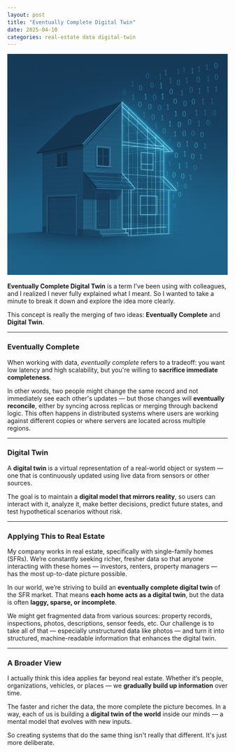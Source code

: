 ```yaml
---
layout: post
title: "Eventually Complete Digital Twin"
date: 2025-04-10
categories: real-estate data digital-twin
---
```

![Digital Twin](/assets/images/digital_twin/digital_twin.png)

**Eventually Complete Digital Twin** is a term I’ve been using with colleagues, and I realized I never fully explained what I meant. So I wanted to take a minute to break it down and explore the idea more clearly.

This concept is really the merging of two ideas: **Eventually Complete** and **Digital Twin**.

---

### Eventually Complete

When working with data, *eventually complete* refers to a tradeoff: you want low latency and high scalability, but you're willing to **sacrifice immediate completeness**.

In other words, two people might change the same record and not immediately see each other's updates — but those changes will **eventually reconcile**, either by syncing across replicas or merging through backend logic. This often happens in distributed systems where users are working against different copies or where servers are located across multiple regions.

---

### Digital Twin

A **digital twin** is a virtual representation of a real-world object or system — one that is continuously updated using live data from sensors or other sources.

The goal is to maintain a **digital model that mirrors reality**, so users can interact with it, analyze it, make better decisions, predict future states, and test hypothetical scenarios without risk.

---

### Applying This to Real Estate

My company works in real estate, specifically with single-family homes (SFRs). We’re constantly seeking richer, fresher data so that anyone interacting with these homes — investors, renters, property managers — has the most up-to-date picture possible.

In our world, we’re striving to build an **eventually complete digital twin** of the SFR market. That means **each home acts as a digital twin**, but the data is often **laggy, sparse, or incomplete**.

We might get fragmented data from various sources: property records, inspections, photos, descriptions, sensor feeds, etc. Our challenge is to take all of that — especially unstructured data like photos — and turn it into structured, machine-readable information that enhances the digital twin.

---

### A Broader View

I actually think this idea applies far beyond real estate. Whether it’s people, organizations, vehicles, or places — we **gradually build up information** over time.

The faster and richer the data, the more complete the picture becomes. In a way, each of us is building a **digital twin of the world** inside our minds — a mental model that evolves with new inputs.

So creating systems that do the same thing isn't really that different. It's just more deliberate.
